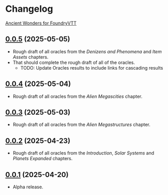 # Changelog

[Ancient Wonders for FoundryVTT](https://foundryvtt.com/packages/ancient-wonders)

## [0.0.5](https://github.com/jendave/ancient-wonders/commits/main) (2025-05-05)

* Rough draft of all oracles from the *Denizens and Phenomena* and *Item Assets* chapters.
* That should complete the rough draft of all of the oracles.
  * TODO: Update Oracles results to include links for cascading results

## [0.0.4](https://github.com/jendave/ancient-wonders/commits/main) (2025-05-04)

* Rough draft of all oracles from the *Alien Megascities* chapter.

## [0.0.3](https://github.com/jendave/ancient-wonders/commits/main) (2025-05-03)

* Rough draft of all oracles from the *Alien Megastructures* chapter.

## [0.0.2](https://github.com/jendave/ancient-wonders/commits/main) (2025-04-23)

* Rough draft of all oracles from the *Introduction*, *Solar Systems* and *Planets Expanded* chapters.

## [0.0.1](https://github.com/jendave/ancient-wonders/commits/main) (2025-04-20)

* Alpha release.
